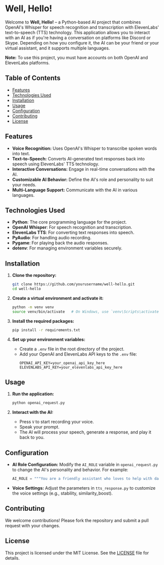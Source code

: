 
# Well, Hello!

Welcome to **Well, Hello!** – a Python-based AI project that combines OpenAI's Whisper for speech recognition and transcription with ElevenLabs' text-to-speech (TTS) technology. This application allows you to interact with an AI as if you're having a conversation on platforms like Discord or Skype. Depending on how you configure it, the AI can be your friend or your virtual assistant, and it supports multiple languages.

**Note:** To use this project, you must have accounts on both OpenAI and ElevenLabs platforms.

## Table of Contents
- [Features](#features)
- [Technologies Used](#technologies-used)
- [Installation](#installation)
- [Usage](#usage)
- [Configuration](#configuration)
- [Contributing](#contributing)
- [License](#license)

## Features
- **Voice Recognition:** Uses OpenAI's Whisper to transcribe spoken words into text.
- **Text-to-Speech:** Converts AI-generated text responses back into speech using ElevenLabs' TTS technology.
- **Interactive Conversations:** Engage in real-time conversations with the AI.
- **Customizable AI Behavior:** Define the AI's role and personality to suit your needs.
- **Multi-Language Support:** Communicate with the AI in various languages.

## Technologies Used
- **Python**: The core programming language for the project.
- **OpenAI Whisper**: For speech recognition and transcription.
- **ElevenLabs TTS**: For converting text responses into speech.
- **PyAudio**: For handling audio recording.
- **Pygame**: For playing back the audio responses.
- **dotenv**: For managing environment variables securely.

## Installation
1. **Clone the repository:**
   ```bash
   git clone https://github.com/yourusername/well-hello.git
   cd well-hello
   ```

2. **Create a virtual environment and activate it:**
   ```bash
   python -m venv venv
   source venv/bin/activate   # On Windows, use `venv\Scripts\activate`
   ```

3. **Install the required packages:**
   ```bash
   pip install -r requirements.txt
   ```

4. **Set up your environment variables:**
   - Create a `.env` file in the root directory of the project.
   - Add your OpenAI and ElevenLabs API keys to the `.env` file:
     ```plaintext
     OPENAI_API_KEY=your_openai_api_key_here
     ELEVENLABS_API_KEY=your_elevenlabs_api_key_here
     ```

## Usage
1. **Run the application:**
   ```bash
   python openai_request.py
   ```

2. **Interact with the AI:**
   - Press `V` to start recording your voice.
   - Speak your prompt.
   - The AI will process your speech, generate a response, and play it back to you.

## Configuration
- **AI Role Configuration:**
  Modify the `AI_ROLE` variable in `openai_request.py` to change the AI's personality and behavior. For example:
  ```python
  AI_ROLE = """You are a friendly assistant who loves to help with daily tasks."""
  ```
  
- **Voice Settings:**
  Adjust the parameters in `tts_response.py` to customize the voice settings (e.g., stability, similarity_boost).

## Contributing
We welcome contributions! Please fork the repository and submit a pull request with your changes.

## License
This project is licensed under the MIT License. See the [LICENSE](LICENSE) file for details.

